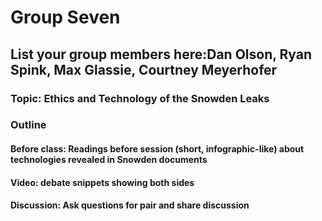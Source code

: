 # Group Seven

## List your group members here:Dan Olson, Ryan Spink, Max Glassie, Courtney Meyerhofer

### Topic: Ethics and Technology of the Snowden Leaks

### Outline
#### Before class: Readings before session (short, infographic-like) about technologies revealed in Snowden documents
#### Video: debate snippets showing both sides
#### Discussion: Ask questions for pair and share discussion
